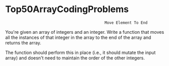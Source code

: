 # Top50ArrayCodingProblems

                                                Move Element To End

You're given an array of integers and an integer. Write a function that moves all the instances of that integer in the array to the end of the array and returns the array.

The function should perform this in place (i.e., it should mutate the input array) and doesn't need to maintain the order of the other integers.

